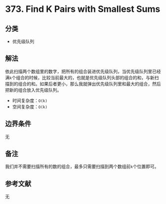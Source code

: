 # 373. Find K Pairs with Smallest Sums

## 分类
* 优先级队列

## 解法
依此扫描两个数组里的数字，把所有的组合装进优先级队列，当优先级队列里已经满`k`个组合的时候，比较当前最大的，也就是优先级队列头部的组合的和，与新扫描到的组合的和。如果后者更小，那么我就弹出优先级队列里和最大的组合，然后把新的组合放入优先级队列。

* 时间复杂度：`O(k)`
* 空间复杂度：`O(k)`

## 边界条件
无

## 备注
我们并不需要扫描所有的数的组合，最多只需要扫描到两个数组前`k`个位置即可。

## 参考文献
无
